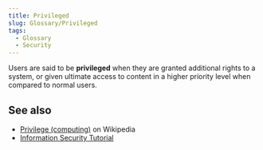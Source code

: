 ```yaml
---
title: Privileged
slug: Glossary/Privileged
tags:
  - Glossary
  - Security
---
```


Users are said to be **privileged** when they are granted additional rights to a system, or given ultimate access to content in a higher priority level when compared to normal users.

## See also

- [Privilege (computing)](<https://en.wikipedia.org/wiki/Privilege_(computing)>) on Wikipedia
- [Information Security Tutorial](/en-US/docs/Web/Security/Information_Security_Basics)

